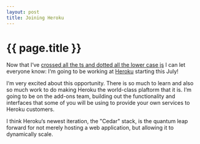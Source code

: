 ```yaml
---
layout: post
title: Joining Heroku
---
```


{{ page.title }}
================

Now that I&lsquo;ve [crossed all the ts and dotted all the lower case js](http://www.youtube.com/watch?v=Ryicgd_hJ44)
I can let everyone know: I&lsquo;m going to be working at [Heroku](http://www.heroku.com) starting
this July!

I&lsquo;m very excited about this opportunity.  There is so much to learn and also so much work to
do making Heroku the world-class plaftorm that it is.  I&lsquo;m going to be on the add-ons team,
building out the functionality and interfaces that some of you will be using to provide your own
services to Heroku customers.

I think Heroku&lsquo;s newest iteration, the "Cedar" stack, is the quantum leap forward for not merely hosting 
a web application, but allowing it to dynamically scale. 

